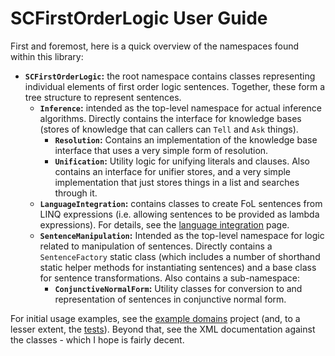 # SCFirstOrderLogic User Guide

First and foremost, here is a quick overview of the namespaces found within this library:
 
* **`SCFirstOrderLogic`:** the root namespace contains classes representing individual elements of first order logic sentences. Together, these form a tree structure to represent sentences.
  * **`Inference`:** intended as the top-level namespace for actual inference algorithms. Directly contains the interface for knowledge bases (stores of knowledge that can callers can `Tell` and `Ask` things).
    * **`Resolution`:** Contains an implementation of the knowledge base interface that uses a very simple form of resolution.
    * **`Unification`:** Utility logic for unifying literals and clauses. Also contains an interface for unifier stores, and a very simple implementation that just stores things in a list and searches through it.
  * **`LanguageIntegration`:** contains classes to create FoL sentences from LINQ expressions (i.e. allowing sentences to be provided as lambda expressions). For details, see the [language integration](./language-integration.md) page.
  * **`SentenceManipulation`:** Intended as the top-level namespace for logic related to manipulation of sentences. Directly contains a `SentenceFactory` static class (which includes a number of shorthand static helper methods for instantiating sentences) and a base class for sentence transformations. Also contains a sub-namespace:
    * **`ConjunctiveNormalForm`:** Utility classes for conversion to and representation of sentences in conjunctive normal form.

For initial usage examples, see the [example domains](../../src/SCFirstOrderLogic.ExampleDomains) project (and, to a lesser extent, the [tests](../../src/SCFirstOrderLogic.Tests)).
Beyond that, see the XML documentation against the classes - which I hope is fairly decent.

